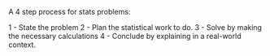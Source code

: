 A 4 step process for stats problems:

1 - State the problem
2 - Plan the statistical work to do. 
3 - Solve by making the necessary calculations
4 - Conclude by explaining in a real-world context.